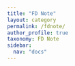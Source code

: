 ```yaml
---
title: "FD Note"
layout: category
permalink: /fdnote/
author_profile: true
taxonomy: FD Note
sidebar:
  nav: "docs"
---
```

